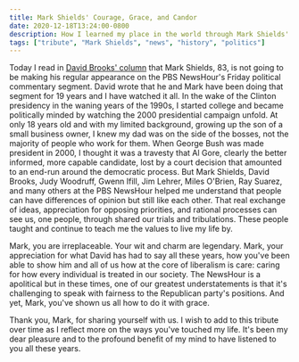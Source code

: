 ```yaml
---
title: Mark Shields' Courage, Grace, and Candor
date: 2020-12-18T13:24:00-0800
description: How I learned my place in the world through Mark Shields' weekly interpretation of events.
tags: ["tribute", "Mark Shields", "news", "history", "politics"]
---
```


[david brooks' column]: https://www.nytimes.com/2020/12/17/opinion/mark-shields-liberalism.html

Today I read in [David Brooks' column] that Mark Shields, 83, is not going to be
making his regular appearance on the PBS NewsHour's Friday political commentary
segment. David wrote that he and Mark have been doing that segment for 19 years
and I have watched it all. In the wake of the Clinton presidency in the waning
years of the 1990s, I started college and became politically minded by watching
the 2000 presidential campaign unfold. At only 18 years old and with my limited
background, growing up the son of a small business owner, I knew my dad was on
the side of the bosses, not the majority of people who work for them. When
George Bush was made president in 2000, I thought it was a travesty that Al
Gore, clearly the better informed, more capable candidate, lost by a court
decision that amounted to an end-run around the democratic process. But Mark
Shields, David Brooks, Judy Woodruff, Gwenn Ifill, Jim Lehrer, Miles O'Brien,
Ray Suarez, and many others at the PBS NewsHour helped me understand that people
can have differences of opinion but still like each other. That real exchange of
ideas, appreciation for opposing priorities, and rational processes can see us,
one people, through shared our trials and tribulations. These people taught and
continue to teach me the values to live my life by.

Mark, you are irreplaceable. Your wit and charm are legendary. Mark, your
appreciation for what David has had to say all these years, how you've been able
to show him and all of us how at the core of liberalism is care: caring for how
every individual is treated in our society. The NewsHour is a apolitical but in
these times, one of our greatest understatements is that it's challenging to
speak with fairness to the Republican party's positions. And yet, Mark, you've
shown us all how to do it with grace.

Thank you, Mark, for sharing yourself with us. I wish to add to this tribute
over time as I reflect more on the ways you've touched my life. It's been my
dear pleasure and to the profound benefit of my mind to have listened to you all
these years.
